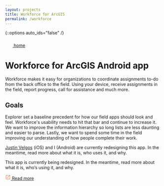 ```yaml
---
layout: projects
title: Workforce for ArcGIS
permalink: /workforce
---
```


{::options auto_ids="false" /}

<div class="container__back">
    <a href="/">
        <svg xmlns="http://www.w3.org/2000/svg" width="24" height="24" viewBox="0 0 24 24" fill="#FFF"><path d="M0 0h24v24H0z" fill="none"/><path d="M21 11H6.83l3.58-3.59L9 6l-6 6 6 6 1.41-1.41L6.83 13H21z"/></svg> home
    </a>
</div>

<h1 class="workforce">
    Workforce for ArcGIS
    <span class="header-description">Android app</span>
</h1>

Workforce makes it easy for organizations to coordinate assignments to-do from the back office to the field. Using your device, receive assignments in the field, report progress, call for assistance and much more.


## Goals
Explorer set a baseline precedent for how our field apps should look and feel. Workforce's usability needs to hit that bar and continue to increase it. We want to improve the information hierarchy so long lists are less daunting and easier to parse. Lastly, we want to spend some time in the field improving our understanding of how people complete their work.

<a target="_blank" href="https://www.justinvelgos.com/">Justin Velgos</a> (iOS) and I (Android) are currently redesigning this app. In the meantime, read more about what it is, who uses it, and why.

This app is currently being redesigned. In the meantime, read more about what it is, who’s using it, and why.

<a class="chip read-more" target="_blank" href="http://www.esri.com/products/workforce">
    <svg width="18" height="18" viewBox="0 0 18 18" fill="none" xmlns="http://www.w3.org/2000/svg"><path d="M14.25 14.25H3.75V3.75H9V2.25H3.75C2.9175 2.25 2.25 2.925 2.25 3.75V14.25C2.25 15.075 2.9175 15.75 3.75 15.75H14.25C15.075 15.75 15.75 15.075 15.75 14.25V9H14.25V14.25ZM10.5 2.25V3.75H13.1925L5.82 11.1225L6.8775 12.18L14.25 4.8075V7.5H15.75V2.25H10.5Z" fill="#F18965"/></svg> Read more
</a>
